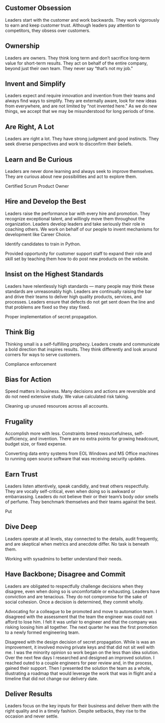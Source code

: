## Customer Obsession

Leaders start with the customer and work backwards. They work vigorously to earn and keep customer trust. Although leaders pay attention to competitors, they obsess over customers.

## Ownership

Leaders are owners. They think long term and don’t sacrifice long-term value for short-term results. They act on behalf of the entire company, beyond just their own team. They never say “that’s not my job."

## Invent and Simplify

Leaders expect and require innovation and invention from their teams and always find ways to simplify. They are externally aware, look for new ideas from everywhere, and are not limited by “not invented here." As we do new things, we accept that we may be misunderstood for long periods of time.

## Are Right, A Lot

Leaders are right a lot. They have strong judgment and good instincts. They seek diverse perspectives and work to disconfirm their beliefs.

## Learn and Be Curious

Leaders are never done learning and always seek to improve themselves. They are curious about new possibilities and act to explore them.

Certified Scrum Product Owner

## Hire and Develop the Best

Leaders raise the performance bar with every hire and promotion. They recognize exceptional talent, and willingly move them throughout the organization. Leaders develop leaders and take seriously their role in coaching others. We work on behalf of our people to invent mechanisms for development like Career Choice.

Identify candidates to train in Python.

Provided opportunity for customer support staff to expand their role and skill set by teaching them how to do post new products on the website.

## Insist on the Highest Standards

Leaders have relentlessly high standards — many people may think these standards are unreasonably high. Leaders are continually raising the bar and drive their teams to deliver high quality products, services, and processes. Leaders ensure that defects do not get sent down the line and that problems are fixed so they stay fixed.

Proper implementation of secret propagation.

## Think Big

Thinking small is a self-fulfilling prophecy. Leaders create and communicate a bold direction that inspires results. They think differently and look around corners for ways to serve customers.

Compliance enforcement

## Bias for Action

Speed matters in business. Many decisions and actions are reversible and do not need extensive study. We value calculated risk taking.

Cleaning up unused resources across all accounts.

## Frugality

Accomplish more with less. Constraints breed resourcefulness, self-sufficiency, and invention. There are no extra points for growing headcount, budget size, or fixed expense.

Converting data entry systems from EOL Windows and MS Office machines to running open source software that was receiving security updates.

## Earn Trust

Leaders listen attentively, speak candidly, and treat others respectfully. They are vocally self-critical, even when doing so is awkward or embarrassing. Leaders do not believe their or their team’s body odor smells of perfume. They benchmark themselves and their teams against the best.

Put

## Dive Deep

Leaders operate at all levels, stay connected to the details, audit frequently, and are skeptical when metrics and anecdote differ. No task is beneath them.

Working with sysadmins to better understand their needs.

## Have Backbone; Disagree and Commit

Leaders are obligated to respectfully challenge decisions when they disagree, even when doing so is uncomfortable or exhausting. Leaders have conviction and are tenacious. They do not compromise for the sake of social cohesion. Once a decision is determined, they commit wholly.

Advocating for a colleague to be promoted and move to automation team. I disagreed with the assessment that the team the engineer was could not afford to lose him. I felt it was unfair to engineer and that the company was risking loosing him all together. The next quarter he was the first promotion to a newly formed engineering team.

Disagreed with the design decision of secret propagation. While is was an improvement, it involved moving private keys and that did not sit well with me. I was the minority opinion so work began on the less than idea solution. Over the next few days I researched and designed an improved solution. I reached outed to a couple engineers for peer review and, in the process, gained their support. Then I presented the solution the team as a whole, illustrating a roadmap that would leverage the work that was in flight and a timeline that did not change our delivery date.

## Deliver Results

Leaders focus on the key inputs for their business and deliver them with the right quality and in a timely fashion. Despite setbacks, they rise to the occasion and never settle.
<!--stackedit_data:
eyJoaXN0b3J5IjpbLTE5MDMzMjMzMzQsLTE2NjI3MzE1NDRdfQ
==
-->